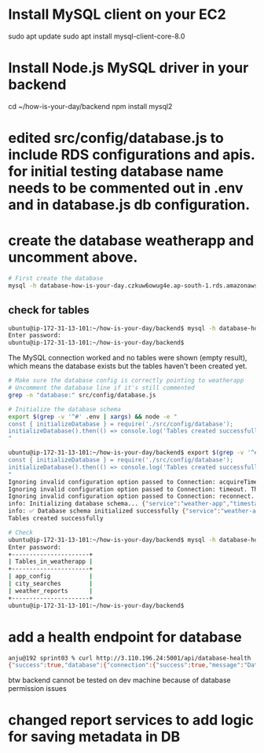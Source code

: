 
# Install MySQL client on your EC2
sudo apt update
sudo apt install mysql-client-core-8.0

# Install Node.js MySQL driver in your backend
cd ~/how-is-your-day/backend
npm install mysql2

# edited src/config/database.js to include RDS configurations and apis. for initial testing database name needs to be commented out in .env and in database.js db configuration.

# create the database weatherapp and uncomment above. 

```bash
# First create the database
mysql -h database-how-is-your-day.czkuw6owug4e.ap-south-1.rds.amazonaws.com -u admin -p -e "CREATE DATABASE IF NOT EXISTS weatherapp;"
```

## check for tables

```bash
ubuntu@ip-172-31-13-101:~/how-is-your-day/backend$ mysql -h database-how-is-your-day.czkuw6owug4e.ap-south-1.rds.amazonaws.com -u admin -p weatherapp -e "SHOW TABLES;"
Enter password:
ubuntu@ip-172-31-13-101:~/how-is-your-day/backend$
```

The MySQL connection worked and no tables were shown (empty result), which means the database exists but the tables haven't been created yet.

```bash
# Make sure the database config is correctly pointing to weatherapp
# Uncomment the database line if it's still commented
grep -n "database:" src/config/database.js

# Initialize the database schema
export $(grep -v '^#' .env | xargs) && node -e "
const { initializeDatabase } = require('./src/config/database');
initializeDatabase().then(() => console.log('Tables created successfully')).catch(console.error);
"

ubuntu@ip-172-31-13-101:~/how-is-your-day/backend$ export $(grep -v '^#' .env | xargs) && node -e "
const { initializeDatabase } = require('./src/config/database');
initializeDatabase().then(() => console.log('Tables created successfully')).catch(console.error);
"
Ignoring invalid configuration option passed to Connection: acquireTimeout. This is currently a warning, but in future versions of MySQL2, an error will be thrown if you pass an invalid configuration option to a Connection
Ignoring invalid configuration option passed to Connection: timeout. This is currently a warning, but in future versions of MySQL2, an error will be thrown if you pass an invalid configuration option to a Connection
Ignoring invalid configuration option passed to Connection: reconnect. This is currently a warning, but in future versions of MySQL2, an error will be thrown if you pass an invalid configuration option to a Connection
info: Initializing database schema... {"service":"weather-app","timestamp":"2025-09-17T13:07:43.209Z"}
info: ✅ Database schema initialized successfully {"service":"weather-app","timestamp":"2025-09-17T13:07:43.581Z"}
Tables created successfully

# Check 
ubuntu@ip-172-31-13-101:~/how-is-your-day/backend$ mysql -h database-how-is-your-day.czkuw6owug4e.ap-south-1.rds.amazonaws.com -u admin -p weatherapp -e "SHOW TABLES;"
Enter password: 
+----------------------+
| Tables_in_weatherapp |
+----------------------+
| app_config           |
| city_searches        |
| weather_reports      |
+----------------------+
ubuntu@ip-172-31-13-101:~/how-is-your-day/backend$ 

```

# add a health endpoint for database

```bash
anju@192 sprint03 % curl http://3.110.196.24:5001/api/database-health
{"success":true,"database":{"connection":{"success":true,"message":"Database connected successfully"},"tables":{"app_config":{"config_count":3},"weather_reports":{"reports_count":0},"city_searches":{"cities_count":0}},"sample_config":[{"config_key":"default_city","config_value":"Kochi","config_type":"string","description":"Default city for new users","updated_at":"2025-09-17T13:07:43.000Z"},{"config_key":"enable_analytics","config_value":"true","config_type":"boolean","description":"Enable usage analytics tracking","updated_at":"2025-09-17T13:07:43.000Z"},{"config_key":"reports_retention_days","config_value":"365","config_type":"number","description":"Number of days to keep weather reports","updated_at":"2025-09-17T13:07:43.000Z"}],"rds_endpoint":"database-how-is-your-day.czkuw6owug4e.ap-south-1.rds.amazonaws.com","database_name":"weatherapp"},"timestamp":"2025-09-17T13:43:05.123Z"}%                      anju@192 sprint03 % 
```

btw backend cannot be tested on dev machine because of database permission issues

# changed report services to add logic for saving metadata in DB